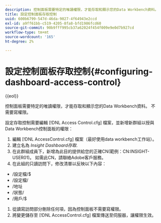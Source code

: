 ```yaml
---
description: 控制面板需要特定的唯讀權限，才能存取和顯示您的Data Workbench資料。 不需要寫權限。
title: 設定控制面板存取控制
uuid: 600b6799-547d-46da-9027-4f64943e2ccd
exl-id: a9ff61bb-c519-4205-8fa8-bfd1986fcd60
source-git-commit: 90b9fff995cb37a62024f454f009e9e0d7b927cd
workflow-type: tm+mt
source-wordcount: '165'
ht-degree: 2%

---
```


# 設定控制面板存取控制{#configuring-dashboard-access-control}

{{eol}}

控制面板需要特定的唯讀權限，才能存取和顯示您的Data Workbench資料。 不需要寫權限。

設定存取控制需要編輯 [!DNL Access Control.cfg] 檔案，並新增新群組以授與Data Workbench控制面板的權限：

1. 編輯 [!DNL AccessControl.cfg] 檔案（最好使用data workbench工作站）。
1. 建立名為 *Insight Dashboard存取*.
1. 在此群組成員下，新增為此目的提供給您的正確CN(範例：CN:INSIGHT-USER01)。 如需此CN，請聯絡Adobe客戶服務。
1. 在此組的只讀訪問下，修改清單以反映以下內容：

* /設定檔/$
* /設定檔/
* /地址
* /狀態/
* /用戶/$

1. 從讀寫訪問部分刪除任何項，因為控制面板不需要寫權限。
1. 將變更儲存至 [!DNL AccessControl.cfg] 檔案傳送至伺服器，讓權限生效。
